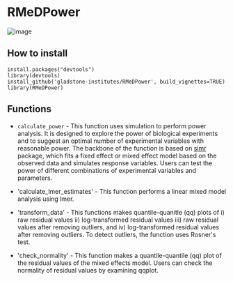 # RMeDPower
![image](https://user-images.githubusercontent.com/18338399/186777298-189fb773-d89b-4557-85c4-b22546f566e5.png)

## How to install
```
install.packages("devtools")
library(devtools)
install_github('gladstone-institutes/RMeDPower', build_vignettes=TRUE)
library(RMeDPower)
```

## Functions

* `calculate_power` - This function uses simulation to perform power analysis. It is designed to explore the power of biological experiments and to suggest an optimal number of experimental variables with reasonable power. The backbone of the function is based on [simr](https://cran.r-project.org/web/packages/simr/index.html) package, which fits a fixed effect or mixed effect model based on the observed data and simulates response variables. Users can test the power of different combinations of experimental variables and parameters.

* 'calculate_lmer_estimates' - This function performs a linear mixed model analysis using lmer.

* 'transform_data' - This functions makes quantile-quanitle (qq) plots of i) raw residual values ii) log-transformed residual values iii) raw residual values after removing outliers, and iv) log-transformed residual values after removing outliers. To detect outliers, the function uses Rosner's test.

* 'check_normality' - This function makes a quantile-quantile (qq) plot of the residual values of the mixed effects model. Users can check the normality of residual values by examining qqplot.
